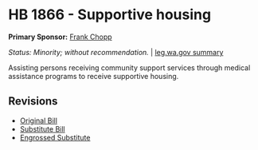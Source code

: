 # HB 1866 - Supportive housing
**Primary Sponsor:** [Frank Chopp](/person/leg/frank.chopp.md)

*Status: Minority; without recommendation.* | [leg.wa.gov summary](https://app.leg.wa.gov/billsummary?BillNumber=1866&Year=2021)

Assisting persons receiving community support services through medical assistance programs to receive supportive housing.

## Revisions
* [Original Bill](1/)
* [Substitute Bill](S/)
* [Engrossed Substitute](S.E/)